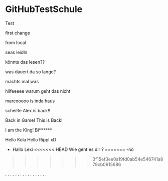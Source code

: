 # GitHubTestSchule
Test

first change

from local

seas leidln

könnts das lesen??

was dauert da so lange?

machts mal was

hilfeeeee warum geht das nicht

marcooooo is inda haus

scheiße
Alex is back!!

Back in Game!
This is Back!


I am the King! Bi******

Hello Kola Hello Rippl xD
- Hallo Lexi
<<<<<<< HEAD
Wie geht es dir ?
=======
-nö
>>>>>>> 3f15ef3ee0a19fd0ab54e546741a879cb0915986



.
.
.
.
.
.
.
.
.
.
.
.
.
.
.
.
.